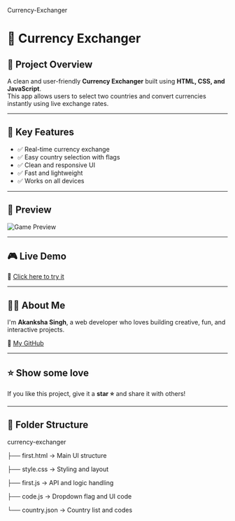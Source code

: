 Currency-Exchanger

# 💱 Currency Exchanger

## 📌 Project Overview
A clean and user-friendly **Currency Exchanger** built using **HTML, CSS, and JavaScript**.  
This app allows users to select two countries and convert currencies instantly using live exchange rates.

---

## 🌟 Key Features
- ✅ Real-time currency exchange
- ✅ Easy country selection with flags
- ✅ Clean and responsive UI
- ✅ Fast and lightweight
- ✅ Works on all devices

---

  ## 📸 Preview

![Game Preview](https://media.giphy.com/media/LHZyixOnHwDDy/giphy.gif)

---


## 🎮 Live Demo
🔗 [Click here to try it](https://currency-akanksha.netlify.app/)

---

## 🙋‍♀️ About Me

I'm **Akanksha Singh**, a web developer who loves building creative, fun, and interactive projects.

🔗 [My GitHub](https://github.com/akanksha726)

---

## ⭐ Show some love

If you like this project, give it a **star ⭐** and share it with others!

---

## 📂 Folder Structure

currency-exchanger

├── first.html → Main UI structure

├── style.css → Styling and layout

├── first.js → API and logic handling

├── code.js → Dropdown flag and UI code

└── country.json → Country list and codes

